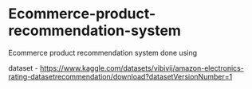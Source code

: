 # Ecommerce-product-recommendation-system
Ecommerce product recommendation system done using 


dataset - https://www.kaggle.com/datasets/vibivij/amazon-electronics-rating-datasetrecommendation/download?datasetVersionNumber=1
